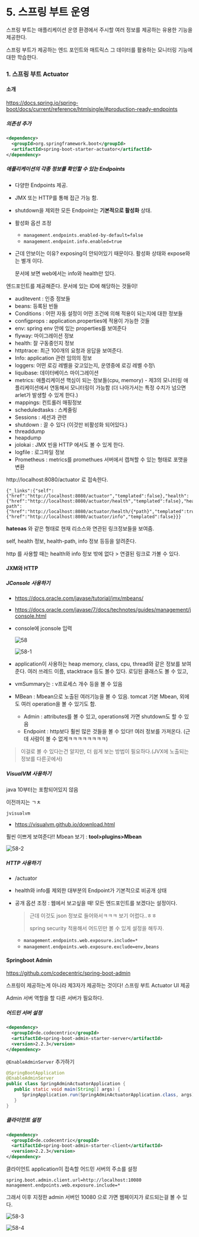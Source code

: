 # 5. 스프링 부트 운영

스프링 부트는 애플리케이션 운영 환경에서 주시할 여러 정보를 제공하는  유용한 기능을 제공한다.

스프링 부트가 제공하는 엔드 포인트와 매트릭스 그 데이터를 활용하는 모니터링 기능에 대한 학습한다.

### 1. 스프링 부트 Actuator

#### 소개

https://docs.spring.io/spring-boot/docs/current/reference/htmlsingle/#production-ready-endpoints



##### 의존성 추가 

```xml
<dependency>
  <groupId>org.springframework.boot</groupId>
  <artifactId>spring-boot-starter-actuator</artifactId>
</dependency>
```



#####  애플리케이션의 각종 정보를 확인할 수 있는 Endpoints

- 다양한 Endpoints 제공.

- JMX 또는 HTTP를 통해 접근 가능 함.

- shutdown을 제외한 모든 Endpoint는 **기본적으로 활성화** 상태.

- 활성화 옵션 조정 

  - ``management.endpoints.enabled-by-default=false``
  - ``management.endpoint.info.enabled=true``

- 근데 안보이는 이유? exposing이 안되어있기 때문이다. 활성화 상태와 expose와는 별개 이다.

  문서에 보면 web에서는 info와 health만 있다.

엔드포인트를 제공해준다. 문서에 있는 ID에 해당하는 것들이!

- auditevent : 인증 정보들
- beans: 등록된 빈들
- Conditions : 어떤 자동 설정이 어떤 조건에 의해 적용이 되는지에 대한 정보들
- configprops : application.properties에 적용이 가능한 것들
- env: spring env 안에 있는 properties를 보여준다
- flyway: 마이그레이션 정보
- health: 잘 구동중인지 정보
- httptrace: 최근 100개의 요청과 응답을 보여준다.
- Info: application 관련 임의의 정보
- loggers: 어떤 로깅 레벨을 갖고있는지, 운영중에 로깅 레벨 수정\
- liquibase: 데이터베이스 마이그레이션
- metrics: 애플리케이션 핵심이 되는 정보들(cpu, memory) - 제3의 모니터링 애플리케이션에서 연동해서 모니터링이 가능함 (더 나아가서는 특정 수치가 넘으면 arlet가 발생할 수 있게 한다.)
- mappings: 컨트롤러 매핑정보
- scheduledtasks : 스케줄링
- Sessions : 세션과 관련
- shutdown : 끌 수 있다 (이것만 비활성화 되어있다.)
- threaddump
- heapdump
- jolokai : JMX 빈을 HTTP 에서도 볼 수 있게 한다.
- logfile : 로그파일 정보
- Prometheus : metrics를 promethues 서버에서 캡쳐할 수 있는 형태로 포맷을 변환



http://localhost:8080/actuator 로 접속한다.

```shell
{"_links":{"self":{"href":"http://localhost:8080/actuator","templated":false},"health":{"href":"http://localhost:8080/actuator/health","templated":false},"health-path":{"href":"http://localhost:8080/actuator/health/{*path}","templated":true},"info":{"href":"http://localhost:8080/actuator/info","templated":false}}}
```

**hateoas** 와 같은 형태로 현재 리소스와 연관된 링크정보들을 보여줌.

self, health 정보, health-path, info 정보 등등을 알려준다.

http 를 사용할 때는 health와 info 정보 밖에 없다 > 연결된 링크로 가볼 수 있다.



#### JXM와 HTTP

##### JConsole 사용하기

- https://docs.oracle.com/javase/tutorial/jmx/mbeans/

- https://docs.oracle.com/javase/7/docs/technotes/guides/management/jconsole.html

- console에 jconsole 입력

  ![58](../../resource/springboot-concept-usage/58.png)

  ![58-1](../../resource/springboot-concept-usage/58-1.png)

- application이 사용하는 heap memory, class, cpu, thread와 같은 정보를 보여준다. 여러 쓰레드 이름, stacktrace 등도 볼수 있다. 로딩된 클래스도 볼 수 있고,

- vmSummary는 : v프로세스 개수 등을 볼 수 있음

- MBean : Mbean으로 노출된 여러기능을 볼 수 있음. tomcat 기본 Mbean, 외에도 여러 operation을 볼 수 있기도 함.

  - Admin : attributes를 볼 수 있고, operations에 가면 shutdown도 할 수 있음
  - Endpoint : http보다 훨씬 많은 것들을 볼 수 있다!! 
    여러 정보를 가져온다. (근데 사람이 볼 수 없게ㅋㅋㅋㅋㅋㅋㅋㅋ)

> 이걸로 볼 수 있다는건 알지만, 더 쉽게 보는 방법이 필요하다.(JVX에 노출되는 정보를 다른곳에서)

##### VisualVM 사용하기 

java 10부터는 포함되어있지 않음

이전까지는 ㄱㅊ 

```shell
jvisualvm
```

- https://visualvm.github.io/download.html

훨씬 이쁘게 보여준다!! Mbean 보기 : **tool>plugins>Mbean**

![58-2](../../resource/springboot-concept-usage/58-2.png)



##### HTTP 사용하기

- /actuator

- health와 info를 제외한 대부분의 Endpoint가 기본적으로 비공개 상태

- 공개 옵션 조정 : 웹에서 보고싶을 때! 모든 엔드포인트를 보겠다는 설정이다.

  > 근데 이것도 json 정보로 들어와서ㅋㅋㅋ 보기 어렵다..ㅎㅎ
  >
  > spring security 적용해서 어드민만 볼 수 있게 설정을 해두자.

  - ``management.endpoints.web.exposure.include=* ``
  - ``management.endpoints.web.exposure.exclude=env,beans``



#### Springboot Admin

https://github.com/codecentric/spring-boot-admin

스프링이 제공하는게 아니라 제3자가 제공하는 것이다! 스프링 부트 Actuator UI 제공

Admin 서버 역할을 할 다른 서버가 필요하다.

##### 어드민 서버 설정

```xml
<dependency>
  <groupId>de.codecentric</groupId>
  <artifactId>spring-boot-admin-starter-server</artifactId>
  <version>2.2.3</version>
</dependency>
```

``@EnableAdminServer`` 추가하기

```java
@SpringBootApplication
@EnableAdminServer
public class SpringAdminActuatorApplication {
   public static void main(String[] args) {
      SpringApplication.run(SpringAdminActuatorApplication.class, args);
   }
}
```

##### 클라이언트 설정

```xml
<dependency>
  <groupId>de.codecentric</groupId>
  <artifactId>spring-boot-admin-starter-client</artifactId>
  <version>2.2.3</version>
</dependency>
```

클라이언트 application이 접속할 어드민 서버의 주소를 설정

```properties
spring.boot.admin.client.url=http://localhost:10080
management.endpoints.web.exposure.include=*
```

그래서 이후 지정한 admin 서버인 10080 으로 가면 웹페이지가 로드되는걸 볼 수 있다.

![58-3](../../resource/springboot-concept-usage/58-3.png)

![58-4](../../resource/springboot-concept-usage/58-4.png)

